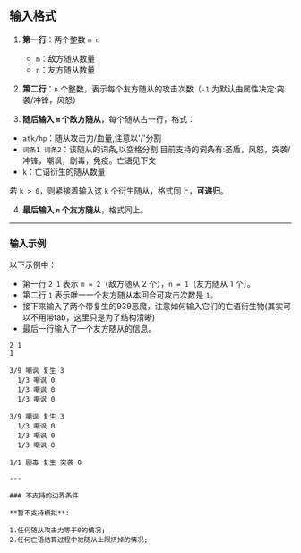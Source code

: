 ## 输入格式

1. **第一行**：两个整数 `m n`  
   - `m`：敌方随从数量  
   - `n`：友方随从数量  

2. **第二行**：`n` 个整数，表示每个友方随从的攻击次数（`-1` 为默认由属性决定:突袭/冲锋，风怒）  

3. **随后输入 `m` 个敌方随从**，每个随从占一行，格式：


- `atk/hp`：随从攻击力/血量,注意以'/'分割
- `词条1 词条2`：该随从的词条,以空格分割.目前支持的词条有:圣盾，风怒，突袭/冲锋，嘲讽，剧毒，免疫。亡语见下文
- `k`：亡语衍生的随从数量 

若 `k > 0`，则紧接着输入这 `k` 个衍生随从，格式同上，**可递归**。

4. **最后输入 `n` 个友方随从**，格式同上。


---

### 输入示例

以下示例中：
- 第一行 `2 1` 表示 `m = 2`（敌方随从 2 个），`n = 1`（友方随从 1 个）。
- 第二行 `1` 表示唯一一个友方随从本回合可攻击次数是 `1`。
- 接下来输入了两个带复生的939恶魔，注意如何输入它们的亡语衍生物(其实可以不用带tab，这里只是为了结构清晰)
- 最后一行输入了一个友方随从的信息。

```plaintext
2 1
1

3/9 嘲讽 复生 3
  1/3 嘲讽 0
  1/3 嘲讽 0
  1/3 嘲讽 0

3/9 嘲讽 复生 3
  1/3 嘲讽 0
  1/3 嘲讽 0
  1/3 嘲讽 0

1/1 剧毒 复生 突袭 0

---

### 不支持的边界条件

**暂不支持模拟**:

1.任何随从攻击力等于0的情况;
2.任何亡语结算过程中被随从上限挤掉的情况;